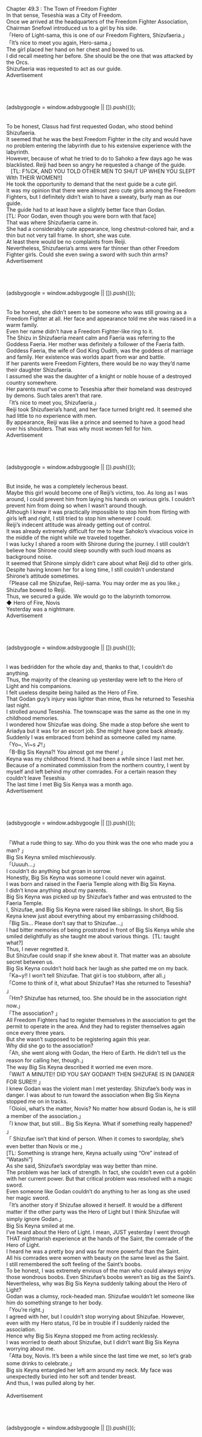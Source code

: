 <br/>
<br/>
<br/>
Chapter 49.3 : The Town of Freedom Fighter<br/>
In that sense, Teseshia was a City of Freedom.<br/>
Once we arrived at the headquarters of the Freedom Fighter Association, Chairman Snefowl introduced us to a girl by his side.<br/>
「Hero of Light-sama, this is one of our Freedom Fighters, Shizufaeria.」<br/>
「It’s nice to meet you again, Hero-sama.」<br/>
The girl placed her hand on her chest and bowed to us.<br/>
I did recall meeting her before. She should be the one that was attacked by the Orcs.<br/>
Shizufaeria was requested to act as our guide.<br/>
Advertisement<br/>
<br/>
<br/>
<br/>
<br/>
     (adsbygoogle = window.adsbygoogle || []).push({});<br/>
<br/>
<br/>
To be honest, Clasus had first requested Godan, who stood behind Shizufaeria.<br/>
It seemed that he was the best Freedom Fighter in the city and would have no problem entering the labyrinth due to his extensive experience with the labyrinth.<br/>
However, because of what he tried to do to Sahoko a few days ago he was blacklisted. Reiji had been so angry he requested a change of the guide.<br/>
   [TL: F%CK, AND YOU TOLD OTHER MEN TO SHUT UP WHEN YOU SLEPT WIth THEIR WOMEN!!] <br/>
He took the opportunity to demand that the next guide be a cute girl.<br/>
It was my opinion that there were almost zero cute girls among the Freedom Fighters, but I definitely didn’t wish to have a sweaty, burly man as our guide.<br/>
The guide had to at least have a slightly better face than Godan.<br/>
[TL: Poor Godan, even though you were born with that face]<br/>
That was where Shizufaeria came in.<br/>
She had a considerably cute appearance, long chestnut-colored hair, and a thin but not very tall frame. In short, she was cute.<br/>
At least there would be no complaints from Reiji.<br/>
Nevertheless, Shizufaeria’s arms were far thinner than other Freedom Fighter girls. Could she even swing a sword with such thin arms?<br/>
Advertisement<br/>
<br/>
<br/>
<br/>
<br/>
     (adsbygoogle = window.adsbygoogle || []).push({});<br/>
<br/>
<br/>
To be honest, she didn’t seem to be someone who was still growing as a Freedom Fighter at all. Her face and appearance told me she was raised in a warm family.<br/>
Even her name didn’t have a Freedom Fighter-like ring to it.<br/>
The Shizu in Shizufaeria meant calm and Faeria was referring to the Goddess Faeria. Her mother was definitely a follower of the Faeria faith.<br/>
Goddess Faeria, the wife of God King Oudith, was the goddess of marriage and family. Her existence was worlds apart from war and battle.<br/>
If her parents were Freedom Fighters, there would be no way they’d name their daughter Shizufaeria.<br/>
I assumed she was the daughter of a knight or noble house of a destroyed country somewhere.<br/>
Her parents must’ve come to Teseshia after their homeland was destroyed by demons. Such tales aren’t that rare.<br/>
「It’s nice to meet you, Shizufaeria.」<br/>
Reiji took Shizufaeria’s hand, and her face turned bright red. It seemed she had little to no experience with men.<br/>
By appearance, Reiji was like a prince and seemed to have a good head over his shoulders. That was why most women fell for him.<br/>
Advertisement<br/>
<br/>
<br/>
<br/>
<br/>
     (adsbygoogle = window.adsbygoogle || []).push({});<br/>
<br/>
<br/>
But inside, he was a completely lecherous beast.<br/>
Maybe this girl would become one of Reiji’s victims, too. As long as I was around, I could prevent him from laying his hands on various girls. I couldn’t prevent him from doing so when I wasn’t around though.<br/>
Although I knew it was practically impossible to stop him from flirting with girls left and right, I still tried to stop him whenever I could.<br/>
Reiji’s indecent attitude was already getting out of control.<br/>
It was already extremely difficult for me to hear Sahoko’s vivacious voice in the middle of the night while we traveled together.<br/>
I was lucky I shared a room with Shirone during the journey. I still couldn’t believe how Shirone could sleep soundly with such loud moans as background noise.<br/>
It seemed that Shirone simply didn’t care about what Reiji did to other girls.<br/>
Despite having known her for a long time, I still couldn’t understand Shirone’s attitude sometimes.<br/>
「Please call me Shizufae, Reiji-sama. You may order me as you like.」<br/>
Shizufae bowed to Reiji.<br/>
Thus, we secured a guide. We would go to the labyrinth tomorrow.<br/>
◆ Hero of Fire, Novis<br/>
Yesterday was a nightmare.<br/>
Advertisement<br/>
<br/>
<br/>
<br/>
<br/>
     (adsbygoogle = window.adsbygoogle || []).push({});<br/>
<br/>
<br/>
I was bedridden for the whole day and, thanks to that, I couldn’t do anything.<br/>
Thus, the majority of the cleaning up yesterday were left to the Hero of Light and his companions.<br/>
I felt useless despite being hailed as the Hero of Fire.<br/>
That Godan guy’s injury was lighter than mine, thus he returned to Teseshia last night.<br/>
I strolled around Teseshia. The townscape was the same as the one in my childhood memories.<br/>
I wondered how Shizufae was doing. She made a stop before she went to Ariadya but it was for an escort job. She might have gone back already.<br/>
Suddenly I was embraced from behind as someone called my name.<br/>
「Yo~, Vi~s ♪!」<br/>
「B-Big Sis Keyna?! You almost got me there! 」<br/>
Keyna was my childhood friend. It had been a while since I last met her.<br/>
Because of a nominated commission from the northern country, I went by myself and left behind my other comrades. For a certain reason they couldn’t leave Teseshia.<br/>
The last time I met Big Sis Kenya was a month ago.<br/>
Advertisement<br/>
<br/>
<br/>
<br/>
<br/>
     (adsbygoogle = window.adsbygoogle || []).push({});<br/>
<br/>
<br/>
「What a rude thing to say. Who do you think was the one who made you a man? 」<br/>
Big Sis Keyna smiled mischievously.<br/>
「Uuuuh…」<br/>
I couldn’t do anything but groan in sorrow.<br/>
Honestly, Big Sis Keyna was someone I could never win against.<br/>
I was born and raised in the Faeria Temple along with Big Sis Keyna.<br/>
I didn’t know anything about my parents.<br/>
Big Sis Keyna was picked up by Shizufae’s father and was entrusted to the Faeria Temple.<br/>
I, Shizufae, and Big Sis Keyna were raised like siblings. In short, Big Sis Keyna knew just about everything about my embarrassing childhood.<br/>
「Big Sis… Please don’t say that to Shizufae…」<br/>
I had bitter memories of being prostrated in front of Big Sis Kenya while she smiled delightfully as she taught me about various things.  [TL: taught what?] <br/>
Thus, I never regretted it.<br/>
But Shizufae could snap if she knew about it. That matter was an absolute secret between us.<br/>
Big Sis Keyna couldn’t hold back her laugh as she patted me on my back.<br/>
「Ka~y!! I won’t tell Shizufae. That girl is too stubborn, after all.」<br/>
「Come to think of it, what about Shizufae? Has she returned to Teseshia? 」<br/>
「Hm? Shizufae has returned, too. She should be in the association right now.」<br/>
「The association? 」<br/>
All Freedom Fighters had to register themselves in the association to get the permit to operate in the area. And they had to register themselves again once every three years.<br/>
But she wasn’t supposed to be registering again this year.<br/>
Why did she go to the association?<br/>
「Ah, she went along with Godan, the Hero of Earth. He didn’t tell us the reason for calling her, though.」<br/>
The way Big Sis Keyna described it worried me even more.<br/>
「WAIT A MINUTE!! DID YOU SAY GODAN?! THEN SHIZUFAE IS IN DANGER FOR SURE!!! 」<br/>
I knew Godan was the violent man I met yesterday. Shizufae’s body was in danger. I was about to run toward the association when Big Sis Keyna stopped me on in tracks.<br/>
「Oioioi, what’s the matter, Novis? No matter how absurd Godan is, he is still a member of the association.」<br/>
「I know that, but still… Big Sis Keyna. What if something really happened? 」<br/>
「 Shizufae isn’t that kind of person. When it comes to swordplay, she’s even better than Novis or me.」<br/>
[TL: Something is strange here, Keyna actually using “Ore” instead of “Watashi”]<br/>
As she said, Shizufae’s swordplay was way better than mine.<br/>
The problem was her lack of strength. In fact, she couldn’t even cut a goblin with her current power. But that critical problem was resolved with a magic sword.<br/>
Even someone like Godan couldn’t do anything to her as long as she used her magic sword.<br/>
「It’s another story if Shizufae allowed it herself. It would be a different matter if the other party was the Hero of Light but I think Shizufae will simply ignore Godan.」<br/>
Big Sis Keyna smiled at me.<br/>
I’ve heard about the Hero of Light. I mean, JUST yesterday I went through THAT nightmarish experience at the hands of the Saint, the comrade of the Hero of Light.<br/>
I heard he was a pretty boy and was far more powerful than the Saint.<br/>
All his comrades were women with beauty on the same level as the Saint.<br/>
I still remembered the soft feeling of the Saint’s boobs.<br/>
To be honest, I was extremely envious of the man who could always enjoy those wondrous boobs. Even Shizufae’s boobs weren’t as big as the Saint’s.<br/>
Nevertheless, why was Big Sis Keyna suddenly talking about the Hero of Light?<br/>
Godan was a clumsy, rock-headed man. Shizufae wouldn’t let someone like him do something strange to her body.<br/>
「You’re right.」<br/>
I agreed with her, but I couldn’t stop worrying about Shizufae. However, even with my Hero status, I’d be in trouble if I suddenly raided the association.<br/>
Hence why Big Sis Keyna stopped me from acting recklessly.<br/>
I was worried to death about Shizufae, but I didn’t want Big Sis Keyna worrying about me.<br/>
「Atta boy, Novis. It’s been a while since the last time we met, so let’s grab some drinks to celebrate.」<br/>
Big sis Keyna entangled her left arm around my neck. My face was unexpectedly buried into her soft and tender breast.<br/>
And thus, I was pulled along by her.<br/>
<br/>
Advertisement<br/>
<br/>
<br/>
<br/>
<br/>
     (adsbygoogle = window.adsbygoogle || []).push({});<br/>
<br/>
 <br/>
<br/>
<br/>
<br/>
<br/>
